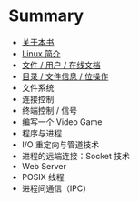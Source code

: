 # Summary

* [关于本书](README.md)
* [Linux 简介](chapter1.md)
* [文件 / 用户 / 在线文档](wen-jian-yong-hu-zai-xian-wen-dang.md)
* [目录 / 文件信息 / 位操作](mu-lu-wen-jian-xin-xi-wei-cao-zuo.md)
* 文件系统
* 连接控制
* 终端控制 / 信号
* 编写一个 Video Game
* 程序与进程
* I/O 重定向与管道技术
* 进程的远端连接：Socket 技术
* Web Server
* POSIX 线程
* 进程间通信（IPC）

